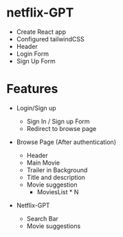  # netflix-GPT

 - Create React app
 - Configured tailwindCSS
 - Header
 - Login Form
 - Sign Up Form

 # Features 
 - Login/Sign up
   -  Sign In / Sign up Form
   -  Redirect to browse page
 - Browse Page (After authentication)
   - Header
   - Main Movie
    - Trailer in Background
    - Title and description
    - Movie suggestion
      - MoviesList * N

 - Netflix-GPT
    - Search Bar
    - Movie suggestions